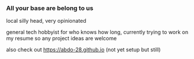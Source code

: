 ### All your base are belong to us

local silly head, very opinionated

general tech hobbyist for who knows how long, currently trying to work on my resume so any project ideas are welcome

also check out https://abdo-28.github.io (not yet setup but still)
